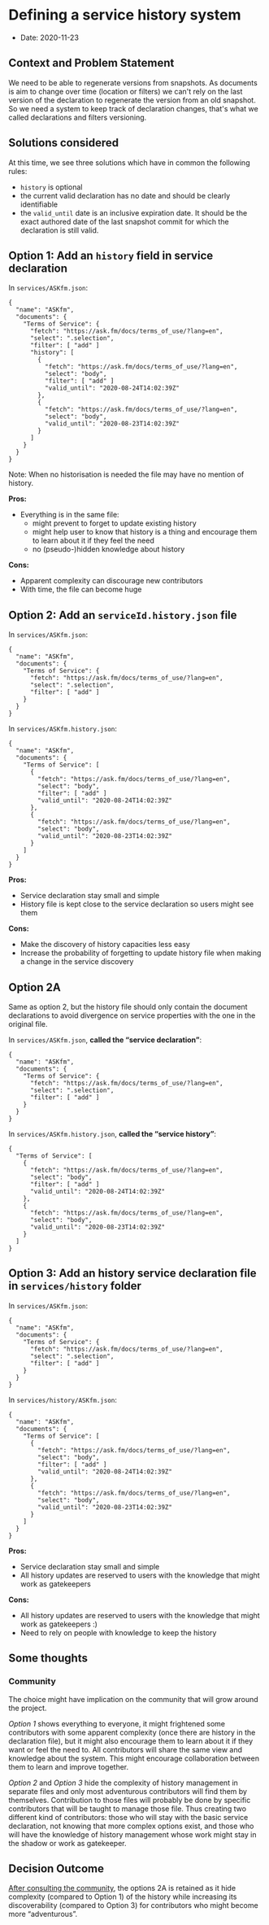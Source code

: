 # Defining a service history system

- Date: 2020-11-23

## Context and Problem Statement

We need to be able to regenerate versions from snapshots. As documents is aim to change over time (location or filters) we can't rely on the last version of the declaration to regenerate the version from an old snapshot. So we need a system to keep track of declaration changes, that's what we called declarations and filters versioning.

## Solutions considered

At this time, we see three solutions which have in common the following rules:

- `history` is optional
- the current valid declaration has no date and should be clearly identifiable
- the `valid_until` date is an inclusive expiration date. It should be the exact authored date of the last snapshot commit for which the declaration is still valid.

## Option 1: Add an `history` field in service declaration

In `services/ASKfm.json`:

```
{
  "name": "ASKfm",
  "documents": {
    "Terms of Service": {
      "fetch": "https://ask.fm/docs/terms_of_use/?lang=en",
      "select": ".selection",
      "filter": [ "add" ]
      "history": [
        {
          "fetch": "https://ask.fm/docs/terms_of_use/?lang=en",
          "select": "body",
          "filter": [ "add" ]
          "valid_until": "2020-08-24T14:02:39Z"
        },
        {
          "fetch": "https://ask.fm/docs/terms_of_use/?lang=en",
          "select": "body",
          "valid_until": "2020-08-23T14:02:39Z"
        }
      ]
    }
  }
}
```

Note: When no historisation is needed the file may have no mention of history.

**Pros:**

- Everything is in the same file:
  - might prevent to forget to update existing history
  - might help user to know that history is a thing and encourage them to learn about it if they feel the need
  - no (pseudo-)hidden knowledge about history

**Cons:**

- Apparent complexity can discourage new contributors
- With time, the file can become huge

## Option 2: Add an `serviceId.history.json` file

In `services/ASKfm.json`:

```
{
  "name": "ASKfm",
  "documents": {
    "Terms of Service": {
      "fetch": "https://ask.fm/docs/terms_of_use/?lang=en",
      "select": ".selection",
      "filter": [ "add" ]
    }
  }
}
```

In `services/ASKfm.history.json`:

```
{
  "name": "ASKfm",
  "documents": {
    "Terms of Service": [
      {
        "fetch": "https://ask.fm/docs/terms_of_use/?lang=en",
        "select": "body",
        "filter": [ "add" ]
        "valid_until": "2020-08-24T14:02:39Z"
      },
      {
        "fetch": "https://ask.fm/docs/terms_of_use/?lang=en",
        "select": "body",
        "valid_until": "2020-08-23T14:02:39Z"
      }
    ]
  }
}
```

**Pros:**

- Service declaration stay small and simple
- History file is kept close to the service declaration so users might see them

**Cons:**

- Make the discovery of history capacities less easy
- Increase the probability of forgetting to update history file when making a change in the service discovery

## Option 2A

Same as option 2, but the history file should only contain the document declarations to avoid divergence on service properties with the one in the original file.

In `services/ASKfm.json`, **called the “service declaration”**:

```
{
  "name": "ASKfm",
  "documents": {
    "Terms of Service": {
      "fetch": "https://ask.fm/docs/terms_of_use/?lang=en",
      "select": ".selection",
      "filter": [ "add" ]
    }
  }
}
```

In `services/ASKfm.history.json`, **called the “service history”**:

```
{
  "Terms of Service": [
    {
      "fetch": "https://ask.fm/docs/terms_of_use/?lang=en",
      "select": "body",
      "filter": [ "add" ]
      "valid_until": "2020-08-24T14:02:39Z"
    },
    {
      "fetch": "https://ask.fm/docs/terms_of_use/?lang=en",
      "select": "body",
      "valid_until": "2020-08-23T14:02:39Z"
    }
  ]
}
```

## Option 3: Add an history service declaration file in `services/history` folder

In `services/ASKfm.json`:

```
{
  "name": "ASKfm",
  "documents": {
    "Terms of Service": {
      "fetch": "https://ask.fm/docs/terms_of_use/?lang=en",
      "select": ".selection",
      "filter": [ "add" ]
    }
  }
}
```

In `services/history/ASKfm.json`:

```
{
  "name": "ASKfm",
  "documents": {
    "Terms of Service": [
      {
        "fetch": "https://ask.fm/docs/terms_of_use/?lang=en",
        "select": "body",
        "filter": [ "add" ]
        "valid_until": "2020-08-24T14:02:39Z"
      },
      {
        "fetch": "https://ask.fm/docs/terms_of_use/?lang=en",
        "select": "body",
        "valid_until": "2020-08-23T14:02:39Z"
      }
    ]
  }
}
```

**Pros:**

- Service declaration stay small and simple
- All history updates are reserved to users with the knowledge that might work as gatekeepers

**Cons:**

- All history updates are reserved to users with the knowledge that might work as gatekeepers :)
- Need to rely on people with knowledge to keep the history

## Some thoughts

### Community

The choice might have implication on the community that will grow around the project.

_Option 1_ shows everything to everyone, it might frightened some contributors with some apparent complexity (once there are history in the declaration file), but it might also encourage them to learn about it if they want or feel the need to. All contributors will share the same view and knowledge about the system. This might encourage collaboration between them to learn and improve together.

_Option 2_ and _Option 3_ hide the complexity of history management in separate files and only most adventurous contributors will find them by themselves. Contribution to those files will probably be done by specific contributors that will be taught to manage those file. Thus creating two different kind of contributors: those who will stay with the basic service declaration, not knowing that more complex options exist, and those who will have the knowledge of history management whose work might stay in the shadow or work as gatekeeper.

## Decision Outcome

[After consulting the community](https://github.com/ambanum/OpenTermsArchive/issues/156), the options 2A is retained as it hide complexity (compared to Option 1) of the history while increasing its discoverability (compared to Option 3) for contributors who might become more “adventurous”.
